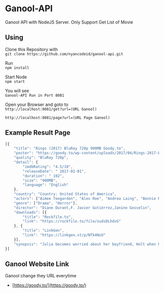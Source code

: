 # Ganool-API
Ganool API with NodeJS Server. Only Support Get List of Movie

## Using
Clone this Repository with  
`git clone https://github.com/nyancodeid/ganool-api.git`

Run  
`npm install`

Start Node  
`npm start`

You will see  
`Ganool-API Run in Port 8081`

Open your Browser and goto to  
`http://localhost:8081/get?url=(URL Ganool)`  

`http://localhost:8081/page?url=(URL Page Ganool)`  

## Example Result Page
```javascript
[{
    "title": "Rings (2017) BluRay 720p 900MB Goody.to",
    "poster": "https://goody.to/wp-content/uploads/2017/04/Rings-2017-Bluray-258x323.jpg?v=1",
    "quality": "BluRay 720p",
    "detail": {
        "imdbRating": "4.5/10",
        "releaseDate": " 2017-02-01",
        "duration": " 102",
        "size": "900MB",
        "language": "English"
    },
    "country": "Country: United States of America",
    "actors": ["Aimee Teegarden", "Alex Roe", "Andrea Laing", "Bonnie Morgan", "Johnny Galecki", "Laura Wiggins", "Matilda Anna Ingrid Lutz", "Surely Alvelo", "Vincent D'Onofrio", "Zach Roerig"],
    "genre": ["Drama", "Horror"],
    "director": "Diane Durant,F. Javier Gutiérrez,Janine Gosselin",
    "downloads": [{
        "title": "Rockfile.to",
        "link": "https://rockfile.to/file/sudsDLhdvG"
    }, {
        "title": "LinkGen",
        "link": "https://linkgen.st/p/NTk4NzU"
    }],
    "synopsis": "Julia becomes worried about her boyfriend, Holt when he explores the dark urban legend of a mysterious videotape said to kill the watcher seven days after viewing. She sacrifices herself to save her boyfriend and in doing so makes a horrifying discovery: there is a \"movie within the movie\" that no one has ever seen before."
}]
```

## Ganool Website Link
Ganool change they URL everytime
 
- [https://goody.to/](https://goody.to/)

